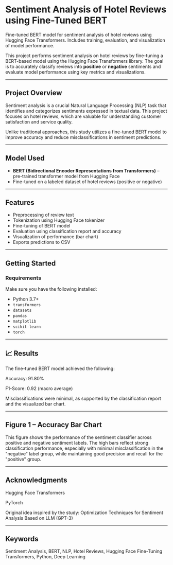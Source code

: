 # Sentiment Analysis of Hotel Reviews using Fine-Tuned BERT

Fine-tuned BERT model for sentiment analysis of hotel reviews using Hugging Face Transformers. Includes training, evaluation, and visualization of model performance.

This project performs sentiment analysis on hotel reviews by fine-tuning a BERT-based model using the Hugging Face Transformers library. The goal is to accurately classify reviews into **positive** or **negative** sentiments and evaluate model performance using key metrics and visualizations.

---

##  Project Overview

Sentiment analysis is a crucial Natural Language Processing (NLP) task that identifies and categorizes sentiments expressed in textual data. This project focuses on hotel reviews, which are valuable for understanding customer satisfaction and service quality.

Unlike traditional approaches, this study utilizes a fine-tuned BERT model to improve accuracy and reduce misclassifications in sentiment predictions.

---

##  Model Used

- **BERT (Bidirectional Encoder Representations from Transformers)** – pre-trained transformer model from Hugging Face
- Fine-tuned on a labeled dataset of hotel reviews (positive or negative)

---

##  Features

- Preprocessing of review text  
- Tokenization using Hugging Face tokenizer  
- Fine-tuning of BERT model  
- Evaluation using classification report and accuracy  
- Visualization of performance (bar chart)  
- Exports predictions to CSV  

---

##  Getting Started

### Requirements

Make sure you have the following installed:

- Python 3.7+
- `transformers`
- `datasets`
- `pandas`
- `matplotlib`
- `scikit-learn`
- `torch`

---

## 📈 Results
The fine-tuned BERT model achieved the following:

Accuracy: 91.80%

F1-Score: 0.92 (macro average)

Misclassifications were minimal, as supported by the classification report and the visualized bar chart.

---

##  Figure 1 – Accuracy Bar Chart
This figure shows the performance of the sentiment classifier across positive and negative sentiment labels. The high bars reflect strong classification performance, especially with minimal misclassification in the "negative" label group, while maintaining good precision and recall for the "positive" group.

---
##  Acknowledgments
Hugging Face Transformers

PyTorch

Original idea inspired by the study: Optimization Techniques for Sentiment Analysis Based on LLM (GPT-3)

---

##  Keywords
Sentiment Analysis, BERT, NLP, Hotel Reviews, Hugging Face Fine-Tuning Transformers, Python, Deep Learning
